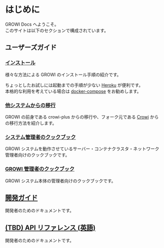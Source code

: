 # はじめに

GROWI Docs へようこそ。  
このサイトは以下のセクションで構成されています。

## ユーザーズガイド
### [インストール](getting-started/docker-compose.md)

様々な方法による GROWI のインストール手順の紹介です。

ちょっとしたお試しには起動までの手順が少ない [Heroku](getting-started/heroku.md) が便利です。  
本格的な利用を考えている場合は [docker-compose](getting-started/docker-compose.md) をお勧めします。

### [他システムからの移行](migration-guide/from-crowi-plus-onpremise.md)

GROWI の前身である crowi-plus からの移行や、フォーク元である [Crowi](http://site.crowi.wiki/) からの移行方法を紹介します。

### [システム管理者のクックブック](admin-cookbook/launch-with-systemd.md)

GROWI システムを動作させているサーバー・コンテナクラスタ・ネットワーク管理者向けのクックブックです。

### [GROWI 管理者のクックブック](management-cookbook/line-breaks.md)

GROWI システム本体の管理者向けのクックブックです。

## [開発ガイド](/ja/dev/architecture.md)

開発者のためのドキュメントです。

## [(TBD) API リファレンス (英語)](/api/)

開発者のためのドキュメントです。
